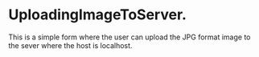 # UploadingImageToServer.
This is a simple form where the user can upload the JPG format image to the sever where the host is localhost.
